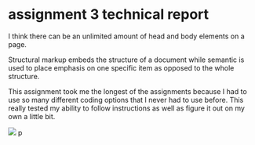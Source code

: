 <h1> assignment 3 technical report
</h1>
I think there can be an unlimited amount of head and body elements on a page.

Structural markup embeds the structure of a document while semantic is used to place emphasis on one specific item as opposed to the whole structure.

This assignment took me the longest of the assignments because I had to use so many different coding options that I never had to use before. This really tested my ability to follow instructions as well as figure it out on my own a little bit.

<img src="./images/Screenshot.png"> p
